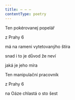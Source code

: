 ```yaml
---
title: – – –
contentType: poetry
---
```


<section>

Ten pokérovanej popelář

z Prahy 6

má na rameni vytetovanýho štíra

snad i to je důvod že neví

jaká je jeho míra

</section>

<section>

Ten manipulační pracovník

z Prahy 6

na Oáze chlastá o sto šest

</section>
